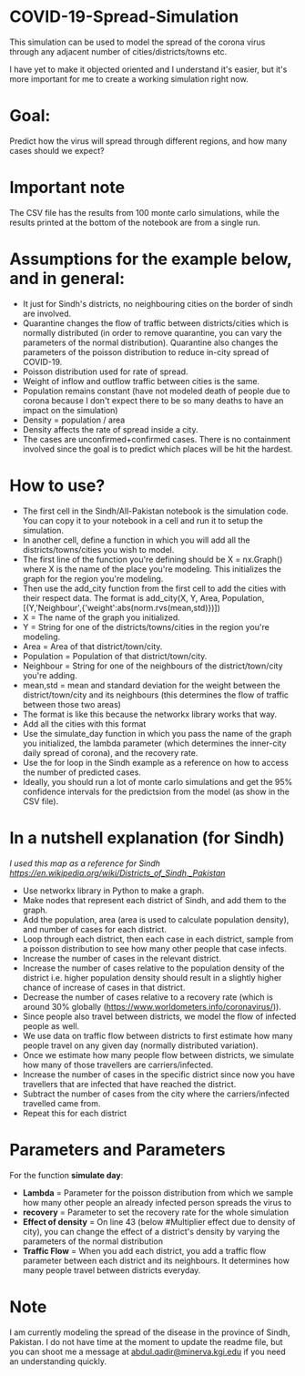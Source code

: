 

# COVID-19-Spread-Simulation
This simulation can be used to model the spread of the corona virus through any adjacent number of cities/districts/towns etc.

I have yet to make it objected oriented and I understand it's easier, but it's more important for me to create a working simulation right now.

# Goal:
Predict how the virus will spread through different regions, and how many cases should we expect?

# Important note

The CSV file has the results from 100 monte carlo simulations, while the results printed at the bottom of the notebook are from a single run.

# Assumptions for the example below, and in general:
- It just for Sindh's districts, no neighbouring cities on the border of sindh are involved.
- Quarantine changes the flow of traffic between districts/cities which is normally distributed (in order to remove quarantine, you can vary the parameters of the normal distribution). Quarantine also changes the parameters of the poisson distribution to reduce in-city spread of COVID-19. 
- Poisson distribution used for rate of spread.
- Weight of inflow and outflow traffic between cities is the same.
- Population remains constant (have not modeled death of people due to corona because I don't expect there to be so many deaths to have   an impact on the simulation)
- Density = population / area
- Density affects the rate of spread inside a city.
- The cases are unconfirmed+confirmed cases. There is no containment involved since the goal is to predict which places will be hit the   hardest.

# How to use?

- The first cell in the Sindh/All-Pakistan notebook is the simulation code. You can copy it to your notebook in a cell and run it to setup the simulation.
- In another cell, define a function in which you will add all the districts/towns/cities you wish to model.
- The first line of the function you're defining should be X = nx.Graph() where X is the name of the place you're modeling. This initializes the graph for the region you're modeling.
- Then use the add_city function from the first cell to add the cities with their respect data. The format is add_city(X, Y, Area, Population, [(Y,'Neighbour',{'weight':abs(norm.rvs(mean,std)})])
- X = The name of the graph you initialized.
- Y = String for one of the districts/towns/cities in the region you're modeling.
- Area = Area of that district/town/city.
- Population = Population of that district/town/city.
- Neighbour = String for one of the neighbours of the district/town/city you're adding.
- mean,std = mean and standard deviation for the weight between the district/town/city and its neighbours (this determines the flow of traffic between those two areas)
- The format is like this because the networkx library works that way.
- Add all the cities with this format
- Use the simulate_day function in which you pass the name of the graph you initialized, the lambda parameter (which determines the inner-city daily spread of corona), and the recovery rate.
- Use the for loop in the Sindh example as a reference on how to access the number of predicted cases.
- Ideally, you should run a lot of monte carlo simulations and get the 95% confidence intervals for the predictsion from the model (as show in the CSV file).


# In a nutshell explanation (for Sindh)

*I used this map as a reference for Sindh https://en.wikipedia.org/wiki/Districts_of_Sindh,_Pakistan*

- Use networkx library in Python to make a graph.
- Make nodes that represent each district of Sindh, and add them to the graph.
- Add the population, area (area is used to calculate population density), and number of cases for each district.
- Loop through each district, then each case in each district, sample from a poisson distribution to see how many other people that case infects.
- Increase the number of cases in the relevant district.
- Increase the number of cases relative to the population density of the district i.e. higher population density should result in a slightly higher chance of increase of cases in that district.
- Decrease the number of cases relative to a recovery rate (which is around 30% globally (https://www.worldometers.info/coronavirus/)).
- Since people also travel between districts, we model the flow of infected people as well.
- We use data on traffic flow between districts to first estimate how many people travel on any given day (normally distributed variation).
- Once we estimate how many people flow between districts, we simulate how many of those travellers are carriers/infected.
- Increase the number of cases in the specific district since now you have travellers that are infected that have reached the district.
- Subtract the number of cases from the city where the carriers/infected travelled came from.
- Repeat this for each district

# Parameters and Parameters

For the function **simulate day**:
- **Lambda** = Parameter for the poisson distribution from which we sample how many other people an already infected person spreads the  virus to
- **recovery** = Parameter to set the recovery rate for the whole simulation
- **Effect of density** = On line 43 (below #Multiplier effect due to density of city), you can change the effect of a district's density by varying the parameters of the normal distribution
- **Traffic Flow** = When you add each district, you add a traffic flow parameter between each district and its neighbours. It determines how many people travel between districts everyday.



# Note
I am currently modeling the spread of the disease in the province of Sindh, Pakistan. I do not have time at the moment to update the readme file, but you can shoot me a message at abdul.qadir@minerva.kgi.edu if you need an understanding quickly.



